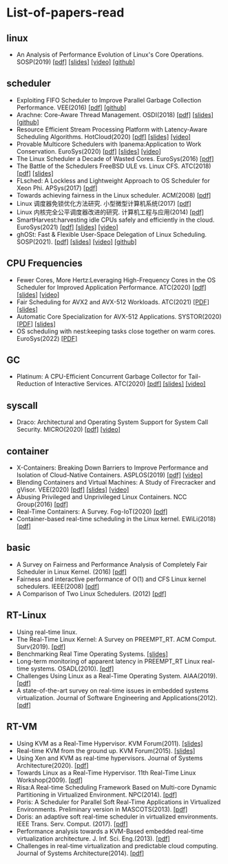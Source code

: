 # List-of-papers-read

## linux
+ An Analysis of Performance Evolution of Linux's Core Operations. SOSP(2019) [[pdf]](https://dl.acm.org/doi/10.1145/3341301.3359640) [[slides]](https://sosp19.rcs.uwaterloo.ca/slides/ren.pdf) [[video]](https://sosp19.rcs.uwaterloo.ca/videos/D3-S3-P1.mp4) [[github]](https://github.com/LinuxPerfStudy/LEBench)

## scheduler
+ Exploiting FIFO Scheduler to Improve Parallel Garbage Collection Performance. VEE(2016) [[pdf]](https://dl.acm.org/doi/10.1145/3007611.2892248) [[github]](https://github.com/junjieqian/ARES)
+ Arachne: Core-Aware Thread Management. OSDI(2018) [[pdf]](https://www.usenix.org/conference/osdi18/presentation/qin) [[slides]](https://www.usenix.org/sites/default/files/conference/protected-files/osdi18_slides_qin.pdf) [[github]](https://github.com/PlatformLab/Arachne)
+ Resource Efficient Stream Processing Platform with Latency-Aware Scheduling Algorithms. HotCloud(2020) [[pdf]](https://www.usenix.org/conference/hotcloud20/presentation/morisawa) [[slides]](https://www.usenix.org/system/files/hotcloud20-paper67-slides-morisawa.pdf) [[video]](https://www.youtube.com/watch?v=mjzyc16FYC8&ab_channel=USENIX)
+ Provable Multicore Schedulers with Ipanema:Application to Work Conservation. EuroSys(2020) [[pdf]](https://dl.acm.org/doi/abs/10.1145/3342195.3387544) [[slides]](https://www.eurosys2020.org/wp-content/uploads/2020/04/slides/411_lepers_slides.pdf) [[video]](https://www.youtube.com/watch?v=6xA4Z6_0diI&ab_channel=EuroSys2020Conference)
+ The Linux Scheduler a Decade of Wasted Cores. EuroSys(2016) [[pdf]](https://dl.acm.org/doi/10.1145/2901318.2901326)
+ The Battle of the Schedulers FreeBSD ULE vs. Linux CFS. ATC(2018) [[pdf]](https://www.usenix.org/conference/atc18/presentation/bouron) [[slides]](https://www.usenix.org/sites/default/files/conference/protected-files/atc18_slides_bouron.pdf)
+ FLsched: A Lockless and Lightweight Approach to OS Scheduler for Xeon Phi. APSys(2017) [[pdf]](https://dl.acm.org/doi/abs/10.1145/3124680.3124724)
+ Towards achieving fairness in the Linux scheduler. ACM(2008) [[pdf]](https://dl.acm.org/doi/abs/10.1145/1400097.1400102)
+ Linux 调度器免锁优化方法研究. 小型微型计算机系统(2017) [[pdf]](http://xwxt.sict.ac.cn/CN/Y2017/V38/I4/690)
+ Linux 内核完全公平调度器改进的研究. 计算机工程与应用(2014) [[pdf]](http://cea.ceaj.org/CN/abstract/abstract32511.shtml)
+ SmartHarvest:harvesting idle CPUs safely and efficiently in the cloud. EuroSys(2021) [[pdf]](https://dl.acm.org/doi/10.1145/3447786.3456225) [[slides]](https://2021.eurosys.org/docs/presentations/4-wang%20-%20Yawen%20Wang.pdf) [[video]](https://www.youtube.com/watch?v=bEtO5oKMMlk&list=PLzDuHU-z7gNjuSbEYCFXZtWAl3nAdNF2f&index=20&ab_channel=%EC%9E%84%ED%9C%98%EC%A4%80)
+ ghOSt: Fast & Flexible User-Space Delegation of Linux Scheduling. SOSP(2021). [[pdf]](https://dl.acm.org/doi/10.1145/3477132.3483542) [[slides]](https://netdevconf.info/0x15/slides/25/ghOSt%20Talk%20(Netdev).pdf) [[video]](https://www.youtube.com/watch?v=j4ABe4dsbIY) [[github]](https://github.com/google/ghost-kernel)

## CPU Frequencies 
+ Fewer Cores, More Hertz:Leveraging High-Frequency Cores in the OS Scheduler for Improved Application Performance. ATC(2020) [[pdf]](https://www.usenix.org/conference/atc20/presentation/gouicern) [[slides]](https://www.usenix.org/system/files/atc20-paper683-slides-gouicem.pdf) [[video]](https://www.youtube.com/watch?v=UCBJLTmzpwE&ab_channel=USENIX)
+ Fair Scheduling for AVX2 and AVX-512 Workloads. ATC(2021) [[PDF]](https://www.usenix.org/system/files/atc21-gottschlag.pdf) [[slides]](https://www.usenix.org/system/files/atc21_slides_gottschlag.pdf)
+ Automatic Core Specialization for AVX-512 Applications. SYSTOR(2020) [[PDF]](https://dl.acm.org/doi/10.1145/3383669.3398282) [[slides]](https://www.systor.org/2020/slides/Automatic_Core_Specialization_for_AVX-512_Applications.pdf)
+ OS scheduling with nest:keeping tasks close together on warm cores. EuroSys(2022) [[PDF]](https://dl.acm.org/doi/pdf/10.1145/3492321.3519585)

## GC
+ Platinum: A CPU-Efficient Concurrent Garbage Collector for Tail-Reduction of Interactive Services. ATC(2020) [[pdf]](https://www.usenix.org/conference/atc20/presentation/wu-mingyu) [[slides]](https://www.usenix.org/system/files/atc20-paper758-slides-wu.pdf) [[video]](https://www.youtube.com/watch?v=PjuEN8SxhN0&ab_channel=USENIX)

## syscall
+ Draco: Architectural and Operating System Support for System Call Security. MICRO(2020) [[pdf]](https://www.microarch.org/micro53/papers/738300a042.pdf) [[video]](https://www.youtube.com/watch?v=wvBTGqun7XY&ab_channel=MICROSymposium)

## container
+ X-Containers: Breaking Down Barriers to Improve Performance and Isolation of Cloud-Native Containers. ASPLOS(2019) [[pdf]](https://dl.acm.org/doi/abs/10.1145/3297858.3304016) [[video]](https://www.youtube.com/watch?v=OxAFxS-NgyE&ab_channel=ZhimingShen)
+ Blending Containers and Virtual Machines: A Study of Firecracker and gVisor. VEE(2020) [[pdf]](https://dl.acm.org/doi/abs/10.1145/3381052.3381315) [[slides]](https://research.cs.wisc.edu/multifacet/papers/vee20_blending_talk.pdf) [[video]](https://www.youtube.com/watch?v=qSXbsdr08CQ&ab_channel=ACMSIGOPS)
+ Abusing Privileged and Unprivileged Linux Containers. NCC Group(2016) [[pdf]](https://www.nccgroup.com/ae/our-research/abusing-privileged-and-unprivileged-linux-containers/)
+ Real-Time Containers: A Survey. Fog-IoT(2020) [[pdf]](https://drops.dagstuhl.de/opus/volltexte/2020/12001/pdf/OASIcs-Fog-IoT-2020-7.pdf)
+ Container-based real-time scheduling in the Linux kernel. EWiLi(2018) [[pdf]](https://dl.acm.org/doi/10.1145/3373400.3373405)

## basic
+ A Survey on Fairness and Performance Analysis of Completely Fair Scheduler in Linux Kernel. (2016) [[pdf]](https://www.researchgate.net/publication/318983876_A_Survey_on_Fairness_and_Performance_Analysis_of_Completely_Fair_Scheduler_in_Linux_Kernel)
+ Fairness and interactive performance of O(1) and CFS Linux kernel schedulers. IEEE(2008) [[pdf]](https://ieeexplore.ieee.org/abstract/document/4631872)
+ A Comparison of Two Linux Schedulers. (2012) [[pdf]](https://www.duo.uio.no/bitstream/handle/10852/9093/2/cheng.pdf)

## RT-Linux
+ Using real-time linux.
+ The Real-Time Linux Kernel: A Survey on PREEMPT_RT. ACM Comput. Surv(2019). [[pdf]](https://dl.acm.org/doi/fullHtml/10.1145/3297714)
+ Benchmarking Real Time Operating Systems. [[slides]](https://amdls.dorsal.polymtl.ca/files/RTOS%20%20Benchmarking.pdf)
+ Long-term monitoring of apparent latency in PREEMPT_RT Linux real-time systems. OSADL(2010). [[pdf]](https://www.osadl.org/fileadmin/dam/articles/Long-term-latency-monitoring.pdf)
+ Challenges Using Linux as a Real-Time Operating System.  AIAA(2019). [[pdf]](https://ntrs.nasa.gov/api/citations/20200002390/downloads/20200002390.pdf)
+ A state-of-the-art survey on real-time issues in embedded systems virtualization. Journal of Software Engineering and Applications(2012). [[pdf]](https://www.scirp.org/html/7-9301356_18574.htm)


## RT-VM
+ Using KVM as a Real-Time Hypervisor. KVM Forum(2011). [[slides]](https://www.linux-kvm.org/images/0/03/KVM-Forum-2011-RT-KVM.pdf)
+ Real-time KVM from the ground up. KVM Forum(2015). [[slides]](https://wiki.linuxfoundation.org/_media/realtime/events/rt-summit2016/kvm_rik-van-riel.pdf)
+ Using Xen and KVM as real-time hypervisors. Journal of Systems Architecture(2020). [[pdf]](https://www.sciencedirect.com/science/article/pii/S1383762120300035)
+ Towards Linux as a Real-Time Hypervisor. 11th Real-Time Linux Workshop(2009). [[pdf]](https://static.lwn.net/images/conf/rtlws11/papers/proc/p18.pdf)
+ Risa:A Real-time Scheduling Framework Based on Multi-core Dynamic Partitioning in Virtualized Environment. NPC(2014). [[pdf]](http://cgcl.grid.hust.edu.cn/wusong/file/NPC14.pdf)
+ Poris: A Scheduler for Parallel Soft Real-Time Applications in Virtualized Environments. Preliminary version in MASCOTS(2013). [[pdf]](http://cgcl.grid.hust.edu.cn/wusong/file/TPDS(Zhou).pdf)
+ Doris: an adaptive soft real-time scheduler in virtualized environments. IEEE Trans. Serv. Comput. (2017). [[pdf]](https://ieeexplore.ieee.org/document/7961215)
+ Performance analysis towards a KVM-Based embedded real-time virtualization architecture. J. Inf. Sci. Eng.(2013). [[pdf]](https://ieeexplore.ieee.org/stamp/stamp.jsp?tp=&arnumber=5711095)
+ Challenges in real-time virtualization and predictable cloud computing. Journal of Systems Architecture(2014). [[pdf]](https://www.sciencedirect.com/science/article/pii/S1383762114001015)